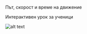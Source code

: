 Път, скорост и време на движение

Интерактивен урок за ученици

![alt text]([http://url/to/img.png](https://i.ibb.co/X4QCxpY/preview.jpg))
